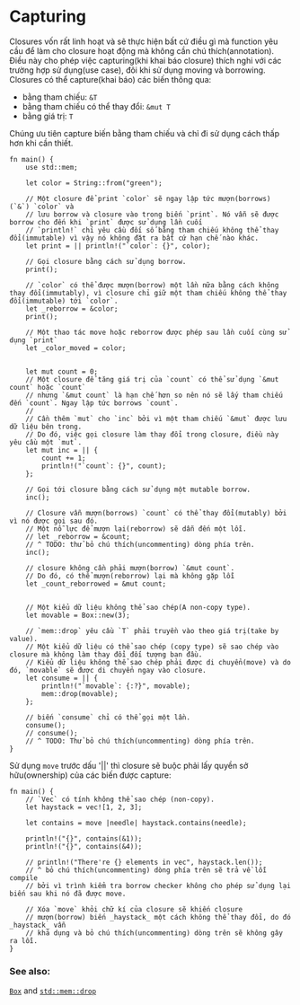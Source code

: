 # Capturing

Closures vốn rất linh hoạt và sẽ thực hiện bất cứ điều gì mà function yêu cầu để làm cho closure hoạt động mà không cần chú thích(annotation). Điều này cho phép việc capturing(khi khai báo closure) thích nghi với các trường hợp sử dụng(use case), đôi khi sử dụng moving và borrowing.
Closures có thể capture(khai báo) các biến thông qua:

* bằng tham chiếu: `&T`
* bằng tham chiếu có thể thay đổi: `&mut T`
* bằng giá trị: `T`

Chúng ưu tiên capture biến bằng tham chiếu và chỉ đi sử dụng cách thấp hơn khi cần thiết.

```rust,editable
fn main() {
    use std::mem;
    
    let color = String::from("green");

    // Một closure để print `color` sẽ ngay lập tức mượn(borrows) (`&`) `color` và
    // lưu borrow và closure vào trong biến `print`. Nó vẫn sẽ được borrow cho đến khi `print` được sử dụng lần cuối 
    // `println!` chỉ yêu cầu đối số bằng tham chiếu không thể thay đổi(immutable) vì vậy nó không đặt ra bất cứ hạn chế nào khác.
    let print = || println!("`color`: {}", color);

    // Gọi closure bằng cách sử dụng borrow.
    print();

    // `color` có thể được mượn(borrow) một lần nữa bằng cách không thay đổi(immutably), vì closure chỉ giữ một tham chiếu không thể thay đổi(immutable) tới `color`. 
    let _reborrow = &color;
    print();

    // Một thao tác move hoặc reborrow được phép sau lần cuối cùng sử dụng `print`
    let _color_moved = color;


    let mut count = 0;
    // Một closure để tăng giá trị của `count` có thể sử dụng `&mut count` hoặc `count`
    // nhưng `&mut count` là hạn chế hơn so nên nó sẽ lấy tham chiếu đến `count`. Ngay lập tức borrows `count`.
    //
    // Cần thêm `mut` cho `inc` bởi vì một tham chiếu `&mut` được lưu dữ liệu bên trong. 
    // Do đó, việc gọi closure làm thay đổi trong closure, điều này yêu cầu một `mut`.
    let mut inc = || {
        count += 1;
        println!("`count`: {}", count);
    };

    // Gọi tới closure bằng cách sử dụng một mutable borrow.
    inc();

    // Closure vẫn mượn(borrows) `count` có thể thay đổi(mutably) bởi vì nó được gọi sau đó.
    // Một nỗ lực để mượn lại(reborrow) sẽ dẫn đến một lỗi.
    // let _reborrow = &count; 
    // ^ TODO: thử bỏ chú thích(uncommenting) dòng phía trên.
    inc();

    // closure không cần phải mượn(borrow) `&mut count`. 
    // Do đó, có thể mượn(reborrow) lại mà không gặp lỗi
    let _count_reborrowed = &mut count; 

    
    // Một kiểu dữ liệu không thể sao chép(A non-copy type).
    let movable = Box::new(3);

    // `mem::drop` yêu cầu `T` phải truyền vào theo giá trị(take by value). 
    // Một kiểu dữ liệu có thể sao chép (copy type) sẽ sao chép vào closure mà không làm thay đổi đối tượng ban đầu.
    // Kiểu dữ liệu không thể sao chép phải được di chuyển(move) và do đó, `movable` sẽ được di chuyển ngay vào closure.
    let consume = || {
        println!("`movable`: {:?}", movable);
        mem::drop(movable);
    };

    // biến `consume` chỉ có thể gọi một lần.
    consume();
    // consume();
    // ^ TODO: Thử bỏ chú thích(uncommenting) dòng phía trên.
}
```

Sử dụng `move` trước dấu '||' thì closure sẽ buộc phải lấy quyền sở hữu(ownership) của các biến được capture:

```rust,editable
fn main() {
    // `Vec` có tính không thể sao chép (non-copy).
    let haystack = vec![1, 2, 3];

    let contains = move |needle| haystack.contains(needle);

    println!("{}", contains(&1));
    println!("{}", contains(&4));

    // println!("There're {} elements in vec", haystack.len());
    // ^ bỏ chú thích(uncommenting) dòng phía trên sẽ trả về lỗi compile
    // bởi vì trình kiểm tra borrow checker không cho phép sử dụng lại biến sau khi nó đã được move.
    
    // Xóa `move` khỏi chữ kí của closure sẽ khiến closure
    // mượn(borrow) biến _haystack_ một cách không thể thay đổi, do đó _haystack_ vẫn 
    // khả dụng và bỏ chú thích(uncommenting) dòng trên sẽ không gây ra lỗi.
}
```

### See also:

[`Box`][box] and [`std::mem::drop`][drop]

[box]: ../../std/box.md
[drop]: https://doc.rust-lang.org/std/mem/fn.drop.html